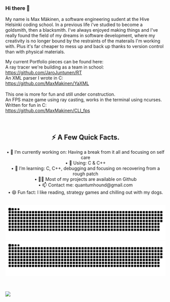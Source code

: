 ### Hi there 👋

<!--
**MaxMakinen/MaxMakinen** is a ✨ _special_ ✨ repository because its `README.md` (this file) appears on your GitHub profile.

Here are some ideas to get you started:

- 🔭 I’m currently working on ...
- 🌱 I’m currently learning ...
- 👯 I’m looking to collaborate on ...
- 🤔 I’m looking for help with ...
- 💬 Ask me about ...
- 📫 How to reach me: ...
- 😄 Pronouns: ...
- ⚡ Fun fact: ...
-->
My name is Max Mäkinen, a software engineering sudent at the Hive Helsinki coding school.
In a previous life i've studied to become a goldsmith, then a blacksmith.
I've always enjoyed making things and I've really found the field of my dreams in software development, 
where my creativity is no longer bound by the restraints of the materails I'm working with.
Plus it's far cheaper to mess up and back up thanks to version control than with physical materials.

My current Portfolio pieces can be found here:<br>
A ray tracer we're building as a team in school:<br>
https://github.com/JaroJuntunen/RT<br>
An XML parser I wrote in C:<br>
https://github.com/MaxMakinen/YaXML<br><br>
This one is more for fun and still under construction.<br>
An FPS maze game using ray casting, works in the terminal using ncurses. Written for fun in C:<br>
https://github.com/MaxMakinen/CLI_fps<br>

<div align="center" style="display: inline_block"><br>
  <h2>⚡️ A Few Quick Facts.</h2> 
  •  🔭 I’m currently working on: Having a break from it all and focusing on self care <br>
  •  💬 Using: C & C++<br>
  •  🌱 I’m learning: C, C++, debugging and focusing on recovering from a rough patch <br>
  •  👨‍💻 Most of my projects are available on Github <br>
  •  📫 Contact me: quantumhound@gmail.com <br>
  •  😄 Fun fact: I like reading, strategy games and chilling out with my dogs. 
</div>

<br>

![github contribution grid snake animation](https://raw.githubusercontent.com/MaxMakinen/MaxMakinen/output/github-contribution-grid-snake-dark.svg#gh-dark-mode-only)![github contribution grid snake animation](https://raw.githubusercontent.com/MaxMakinen/MaxMakinen/output/github-contribution-grid-snake.svg#gh-light-mode-only)

  
<br>

![](https://visitor-badge.glitch.me/badge?page_id=MaxMakinen.MaxMakinen)

<br>
